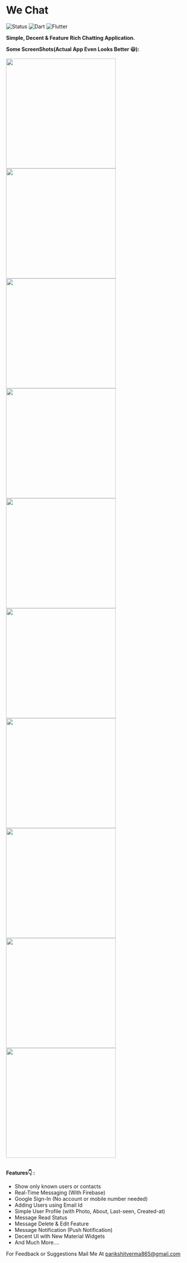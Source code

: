 # We Chat
![Status](https://img.shields.io/badge/Status-Active-brightgreen)
![Dart](https://img.shields.io/badge/dart-100%25-brightgreen)
![Flutter](https://img.shields.io/badge/Flutter-Cross%20Platform-blue)

<b>Simple, Decent & Feature Rich Chatting Application.</b></br>


<b>Some ScreenShots(Actual App Even Looks Better 😃):</b></br><br>
<kbd>
<img src="ScreenShots/1 (2).jpg" width=300/>
<img src="ScreenShots/3 (2).jpg" width=300/>
<img src="ScreenShots/4 (2).jpg" width=300/>
<img src="ScreenShots/emoji.jpg" width=300/>
<img src="ScreenShots/msginfo.jpg" width=300/>
<img src="ScreenShots/msginfo2.jpg" width=300/>
<img src="ScreenShots/ownprofile.jpg" width=300/>
<img src="ScreenShots/userinfo dialog.jpg" width=300/>
<img src="ScreenShots/7.jpg" width=300/>
<img src="ScreenShots/8.jpg" width=300/>
</kbd>
<br>
<br>



<b>Features👇 : </b>
<ul>
<li>Show only known users or contacts
<li>Real-Time Messaging (With Firebase)
<li>Google Sign-In (No account or mobile number needed)
<li>Adding Users using Email Id
<li>Simple User Profile (with Photo, About, Last-seen, Created-at)
<li>Message Read Status
<li>Message Delete & Edit Feature
<li>Message Notification (Push Notification)
<li>Decent UI with New Material Widgets
<li>And Much More....
</ul>


<!--  <b>Note:</b> This Project is Much More Improved (i.e. Contains New Features)  -->
For Feedback or Suggestions Mail Me At parikshitverma865@gmail.com

